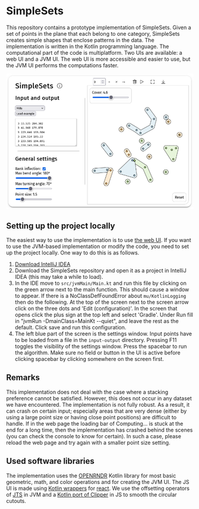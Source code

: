 # SimpleSets
This repository contains a prototype implementation of SimpleSets.
Given a set of points in the plane that each belong to one category, SimpleSets creates simple shapes that enclose patterns in the data.
The implementation is written in the Kotlin programming language.
The computational part of the code is multiplatform.
Two UIs are available: a web UI and a JVM UI.
The web UI is more accessible and easier to use, but the JVM UI performs the computations faster.

![WebUI-scrot](WebUI-scrot.png)

## Setting up the project locally
The easiest way to use the implementation is to use [the web UI](https://pages.stevenvdb.com/SimpleSets/).
If you want to use the JVM-based implementation or modify the code, you need to set up the project locally.
One way to do this is as follows.
1. [Download IntelliJ IDEA](https://www.jetbrains.com/idea/download/)
2. Download the SimpleSets repository and open it as a project in IntelliJ IDEA (this may take a while to load).
3. In the IDE move to `src/jvmMain/Main.kt` and run this file by clicking on the green arrow next to the main function. This should cause a window to appear. If there is a NoClassDefFoundError about `mu/KotlinLogging` then do the following. At the top of the screen next to the screen arrow click on the three dots and 'Edit (configuration)'. In the screen that opens click the plus sign at the top left and select 'Gradle'. Under Run fill in "jvmRun -DmainClass=MainKt --quiet", and leave the rest as the default. Click save and run this configuration.
4. The left blue part of the screen is the settings window. Input points have to be loaded from a file in the `input-output` directory. Pressing F11 toggles the visibility of the settings window. Press the spacebar to run the algorithm. Make sure no field or button in the UI is active before clicking spacebar by clicking somewhere on the screen first.

## Remarks
This implementation does not deal with the case where a stacking preference cannot be satisfied. 
However, this does not occur in any dataset we have encountered.
The implementation is not fully robust.
As a result, it can crash on certain input; especially areas that are very dense (either by using a large point size or having close point positions) are difficult to handle.
If in the web page the loading bar of Computing... is stuck at the end for a long time, then the implementation has crashed behind the scenes (you can check the console to know for certain).
In such a case, please reload the web page and try again with a smaller point size setting.

## Used software libraries
The implementation uses the [OPENRNDR](https://openrndr.org/) Kotlin library for most basic geometric, math, and color operations and for creating the JVM UI.
The JS UI is made using [Kotlin wrappers](https://github.com/JetBrains/kotlin-wrappers/tree/master/kotlin-react) for [react](https://react.dev/).
We use the offsetting operators of [JTS](https://github.com/locationtech/jts) in JVM and a [Kotlin port of Clipper](https://github.com/Monkey-Maestro/clipper-kotlin-multiplatform/tree/master) in JS to smooth the circular cutouts.